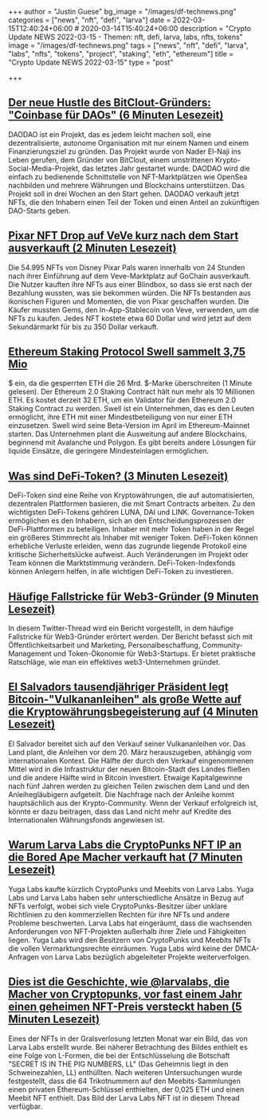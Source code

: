 +++
author = "Justin Guese"
bg_image = "/images/df-technews.png"
categories = ["news", "nft", "defi", "larva"]
date = 2022-03-15T12:40:24+06:00 # 2020-03-14T15:40:24+06:00
description = "Crypto Update NEWS 2022-03-15 - Themen: nft, defi, larva, labs, nfts, tokens"
image = "/images/df-technews.png"
tags = ["news", "nft", "defi", "larva", "labs", "nfts", "tokens", "project", "staking", "eth", "ethereum"]
title = "Crypto Update NEWS 2022-03-15"
type = "post"

+++

## [Der neue Hustle des BitClout-Gründers: "Coinbase für DAOs" (6 Minuten Lesezeit)](https://decrypt.co/94708/daodao-bitclout-el-naji)

 DAODAO ist ein Projekt, das es jedem leicht machen soll, eine dezentralisierte, autonome Organisation mit nur einem Namen und einem Finanzierungsziel zu gründen. Das Projekt wurde von Nader El-Naji ins Leben gerufen, dem Gründer von BitClout, einem umstrittenen Krypto-Social-Media-Projekt, das letztes Jahr gestartet wurde. DAODAO wird die einfach zu bedienende Schnittstelle von NFT-Marktplätzen wie OpenSea nachbilden und mehrere Währungen und Blockchains unterstützen. Das Projekt soll in drei Wochen an den Start gehen. DAODAO verkauft jetzt NFTs, die den Inhabern einen Teil der Token und einen Anteil an zukünftigen DAO-Starts geben.

## [Pixar NFT Drop auf VeVe kurz nach dem Start ausverkauft (2 Minuten Lesezeit)](https://cointelegraph.com/news/pixar-nft-drop-sells-out-on-veve-shortly-after-launch)

 Die 54.995 NFTs von Disney Pixar Pals waren innerhalb von 24 Stunden nach ihrer Einführung auf dem Veve-Marktplatz auf GoChain ausverkauft. Die Nutzer kauften ihre NFTs aus einer Blindbox, so dass sie erst nach der Bezahlung wussten, was sie bekommen würden. Die NFTs bestanden aus ikonischen Figuren und Momenten, die von Pixar geschaffen wurden. Die Käufer mussten Gems, den In-App-Stablecoin von Veve, verwenden, um die NFTs zu kaufen. Jedes NFT kostete etwa 60 Dollar und wird jetzt auf dem Sekundärmarkt für bis zu 350 Dollar verkauft.

## [Ethereum Staking Protocol Swell sammelt 3,75 Mio](https://www.coindesk.com/business/2022/03/14/ethereum-staking-protocol-swell-raises-375m-as-locked-eth-tops-26b/)

 $ ein, da die gesperrten ETH die 26 Mrd. $-Marke überschreiten (1 Minute gelesen). Der Ethereum 2.0 Staking Contract hält nun mehr als 10 Millionen ETH. Es kostet derzeit 32 ETH, um ein Validator für den Ethereum 2.0 Staking Contract zu werden. Swell ist ein Unternehmen, das es den Leuten ermöglicht, ihre ETH mit einer Mindestbeteiligung von nur einer ETH einzusetzen. Swell wird seine Beta-Version im April im Ethereum-Mainnet starten. Das Unternehmen plant die Ausweitung auf andere Blockchains, beginnend mit Avalanche und Polygon. Es gibt bereits andere Lösungen für liquide Einsätze, die geringere Mindesteinlagen ermöglichen.

## [Was sind DeFi-Token? (3 Minuten Lesezeit)](https://www.coindesk.com/learn/what-are-defi-tokens/)

 DeFi-Token sind eine Reihe von Kryptowährungen, die auf automatisierten, dezentralen Plattformen basieren, die mit Smart Contracts arbeiten. Zu den wichtigsten DeFi-Tokens gehören LUNA, DAI und LINK. Governance-Token ermöglichen es den Inhabern, sich an den Entscheidungsprozessen der DeFi-Plattformen zu beteiligen. Inhaber mit mehr Token haben in der Regel ein größeres Stimmrecht als Inhaber mit weniger Token. DeFi-Token können erhebliche Verluste erleiden, wenn das zugrunde liegende Protokoll eine kritische Sicherheitslücke aufweist. Auch Veränderungen im Projekt oder Team können die Marktstimmung verändern. DeFi-Token-Indexfonds können Anlegern helfen, in alle wichtigen DeFi-Token zu investieren.

## [Häufige Fallstricke für Web3-Gründer (9 Minuten Lesezeit)](https://twitter.com/QwQiao/status/1503365524272689156)

 In diesem Twitter-Thread wird ein Bericht vorgestellt, in dem häufige Fallstricke für Web3-Gründer erörtert werden. Der Bericht befasst sich mit Öffentlichkeitsarbeit und Marketing, Personalbeschaffung, Community-Management und Token-Ökonomie für Web3-Startups. Er bietet praktische Ratschläge, wie man ein effektives web3-Unternehmen gründet.

## [El Salvadors tausendjähriger Präsident legt Bitcoin-"Vulkananleihen" als große Wette auf die Kryptowährungsbegeisterung auf (4 Minuten Lesezeit)](https://fortune.com/2022/03/14/el-salvador-president-bitcoin-city-volcano-bond-nayib-bukele/)

 El Salvador bereitet sich auf den Verkauf seiner Vulkananleihen vor. Das Land plant, die Anleihen vor dem 20. März herauszugeben, abhängig vom internationalen Kontext. Die Hälfte der durch den Verkauf eingenommenen Mittel wird in die Infrastruktur der neuen Bitcoin-Stadt des Landes fließen und die andere Hälfte wird in Bitcoin investiert. Etwaige Kapitalgewinne nach fünf Jahren werden zu gleichen Teilen zwischen dem Land und den Anleihegläubigern aufgeteilt. Die Nachfrage nach der Anleihe kommt hauptsächlich aus der Krypto-Community. Wenn der Verkauf erfolgreich ist, könnte er dazu beitragen, dass das Land nicht mehr auf Kredite des Internationalen Währungsfonds angewiesen ist.

## [Warum Larva Labs die CryptoPunks NFT IP an die Bored Ape Macher verkauft hat (7 Minuten Lesezeit)](https://decrypt.co/94973/why-larva-labs-sold-the-cryptopunks-nft-ip-to-the-bored-ape-creators)

 Yuga Labs kaufte kürzlich CryptoPunks und Meebits von Larva Labs. Yuga Labs und Larva Labs haben sehr unterschiedliche Ansätze in Bezug auf NFTs verfolgt, wobei sich viele CryptoPunks-Besitzer über unklare Richtlinien zu den kommerziellen Rechten für ihre NFTs und andere Probleme beschwerten. Larva Labs hat eingeräumt, dass die wachsenden Anforderungen von NFT-Projekten außerhalb ihrer Ziele und Fähigkeiten liegen. Yuga Labs wird den Besitzern von CryptoPunks und Meebits NFTs die vollen Vermarktungsrechte einräumen. Yuga Labs wird keine der DMCA-Anfragen von Larva Labs bezüglich abgeleiteter Projekte weiterverfolgen.

## [Dies ist die Geschichte, wie @larvalabs, die Macher von Cryptopunks, vor fast einem Jahr einen geheimen NFT-Preis versteckt haben (5 Minuten Lesezeit)](https://twitter.com/andrewbadr/status/1503436760239464449?s=12)

 Eines der NFTs in der Gralsverlosung letzten Monat war ein Bild, das von Larva Labs erstellt wurde. Bei näherer Betrachtung des Bildes enthielt es eine Folge von L-Formen, die bei der Entschlüsselung die Botschaft "SECRET IS IN THE PIG NUMBERS, LL" (Das Geheimnis liegt in den Schweinezahlen, LL) enthüllten. Nach weiteren Untersuchungen wurde festgestellt, dass die 64 Trikotnummern auf den Meebits-Sammlungen einen privaten Ethereum-Schlüssel enthielten, der 0,025 ETH und einen Meebit NFT enthielt. Das Bild der Larva Labs NFT ist in diesem Thread verfügbar.

